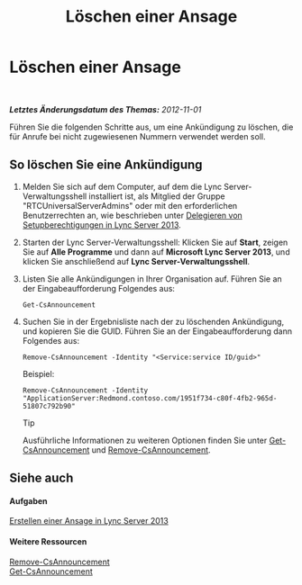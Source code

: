 ﻿---
title: Löschen einer Ansage
TOCTitle: Löschen einer Ansage
ms:assetid: 26ea7149-4470-4c22-9bab-8a4065aca44e
ms:mtpsurl: https://technet.microsoft.com/de-de/library/JJ687998(v=OCS.15)
ms:contentKeyID: 49890670
ms.date: 05/19/2016
mtps_version: v=OCS.15
ms.translationtype: HT
---

# Löschen einer Ansage

 

_**Letztes Änderungsdatum des Themas:** 2012-11-01_

Führen Sie die folgenden Schritte aus, um eine Ankündigung zu löschen, die für Anrufe bei nicht zugewiesenen Nummern verwendet werden soll.

## So löschen Sie eine Ankündigung

1.  Melden Sie sich auf dem Computer, auf dem die Lync Server-Verwaltungsshell installiert ist, als Mitglied der Gruppe "RTCUniversalServerAdmins" oder mit den erforderlichen Benutzerrechten an, wie beschrieben unter [Delegieren von Setupberechtigungen in Lync Server 2013](lync-server-2013-delegate-setup-permissions.md).

2.  Starten der Lync Server-Verwaltungsshell: Klicken Sie auf **Start**, zeigen Sie auf **Alle Programme** und dann auf **Microsoft Lync Server 2013**, und klicken Sie anschließend auf **Lync Server-Verwaltungsshell**.

3.  Listen Sie alle Ankündigungen in Ihrer Organisation auf. Führen Sie an der Eingabeaufforderung Folgendes aus:
    
        Get-CsAnnouncement

4.  Suchen Sie in der Ergebnisliste nach der zu löschenden Ankündigung, und kopieren Sie die GUID. Führen Sie an der Eingabeaufforderung dann Folgendes aus:
    
        Remove-CsAnnouncement -Identity "<Service:service ID/guid>" 
    
    Beispiel:
    
        Remove-CsAnnouncement -Identity "ApplicationServer:Redmond.contoso.com/1951f734-c80f-4fb2-965d-51807c792b90"
    

    > [!TIP]
    > Ausführliche Informationen zu weiteren Optionen finden Sie unter <A href="https://docs.microsoft.com/en-us/powershell/module/skype/Get-CsAnnouncement">Get-CsAnnouncement</A> und <A href="https://docs.microsoft.com/en-us/powershell/module/skype/Remove-CsAnnouncement">Remove-CsAnnouncement</A>.



## Siehe auch

#### Aufgaben

[Erstellen einer Ansage in Lync Server 2013](lync-server-2013-create-an-announcement.md)  

#### Weitere Ressourcen

[Remove-CsAnnouncement](https://docs.microsoft.com/en-us/powershell/module/skype/Remove-CsAnnouncement)  
[Get-CsAnnouncement](https://docs.microsoft.com/en-us/powershell/module/skype/Get-CsAnnouncement)

